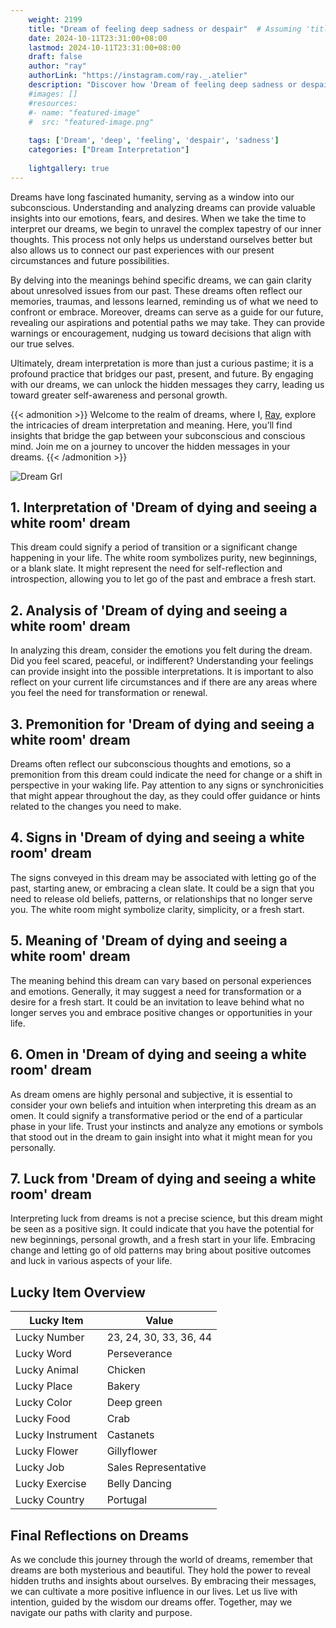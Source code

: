 ```yaml
---
    weight: 2199
    title: "Dream of feeling deep sadness or despair"  # Assuming 'title' column exists
    date: 2024-10-11T23:31:00+08:00
    lastmod: 2024-10-11T23:31:00+08:00
    draft: false
    author: "ray"
    authorLink: "https://instagram.com/ray._.atelier"
    description: "Discover how 'Dream of feeling deep sadness or despair' can interpret your future and uncover its significant meanings in your life."
    #images: []
    #resources:
    #- name: "featured-image"
    #  src: "featured-image.png"
    
    tags: ['Dream', 'deep', 'feeling', 'despair', 'sadness']
    categories: ["Dream Interpretation"]
    
    lightgallery: true
---
```

    
Dreams have long fascinated humanity, serving as a window into our subconscious. Understanding and analyzing dreams can provide valuable insights into our emotions, fears, and desires. When we take the time to interpret our dreams, we begin to unravel the complex tapestry of our inner thoughts. This process not only helps us understand ourselves better but also allows us to connect our past experiences with our present circumstances and future possibilities.

By delving into the meanings behind specific dreams, we can gain clarity about unresolved issues from our past. These dreams often reflect our memories, traumas, and lessons learned, reminding us of what we need to confront or embrace. Moreover, dreams can serve as a guide for our future, revealing our aspirations and potential paths we may take. They can provide warnings or encouragement, nudging us toward decisions that align with our true selves.

Ultimately, dream interpretation is more than just a curious pastime; it is a profound practice that bridges our past, present, and future. By engaging with our dreams, we can unlock the hidden messages they carry, leading us toward greater self-awareness and personal growth.

{{< admonition >}}
Welcome to the realm of dreams, where I, [Ray](https://instagram.com/ray._.atelier), explore the intricacies of dream interpretation and meaning. Here, you’ll find insights that bridge the gap between your subconscious and conscious mind. Join me on a journey to uncover the hidden messages in your dreams.
{{< /admonition >}}

![Dream Grl](https://cdn.pixabay.com/photo/2017/11/02/03/35/gothic-2910057_1280.jpg "Dream Grl")

## 1. Interpretation of 'Dream of dying and seeing a white room' dream

This dream could signify a period of transition or a significant change happening in your life. The white room symbolizes purity, new beginnings, or a blank slate. It might represent the need for self-reflection and introspection, allowing you to let go of the past and embrace a fresh start.

## 2. Analysis of 'Dream of dying and seeing a white room' dream

In analyzing this dream, consider the emotions you felt during the dream. Did you feel scared, peaceful, or indifferent? Understanding your feelings can provide insight into the possible interpretations. It is important to also reflect on your current life circumstances and if there are any areas where you feel the need for transformation or renewal.

## 3. Premonition for 'Dream of dying and seeing a white room' dream

Dreams often reflect our subconscious thoughts and emotions, so a premonition from this dream could indicate the need for change or a shift in perspective in your waking life. Pay attention to any signs or synchronicities that might appear throughout the day, as they could offer guidance or hints related to the changes you need to make.

## 4. Signs in 'Dream of dying and seeing a white room' dream

The signs conveyed in this dream may be associated with letting go of the past, starting anew, or embracing a clean slate. It could be a sign that you need to release old beliefs, patterns, or relationships that no longer serve you. The white room might symbolize clarity, simplicity, or a fresh start.

## 5. Meaning of 'Dream of dying and seeing a white room' dream

The meaning behind this dream can vary based on personal experiences and emotions. Generally, it may suggest a need for transformation or a desire for a fresh start. It could be an invitation to leave behind what no longer serves you and embrace positive changes or opportunities in your life.

## 6. Omen in 'Dream of dying and seeing a white room' dream

As dream omens are highly personal and subjective, it is essential to consider your own beliefs and intuition when interpreting this dream as an omen. It could signify a transformative period or the end of a particular phase in your life. Trust your instincts and analyze any emotions or symbols that stood out in the dream to gain insight into what it might mean for you personally.

## 7. Luck from 'Dream of dying and seeing a white room' dream

Interpreting luck from dreams is not a precise science, but this dream might be seen as a positive sign. It could indicate that you have the potential for new beginnings, personal growth, and a fresh start in your life. Embracing change and letting go of old patterns may bring about positive outcomes and luck in various aspects of your life.

## Lucky Item Overview
| Lucky Item          | Value              |
|---------------|--------------------|
| Lucky Number        | 23, 24, 30, 33, 36, 44  |
| Lucky Word          | Perseverance |
| Lucky Animal        | Chicken |
| Lucky Place         | Bakery     |
| Lucky Color         | Deep green     |
| Lucky Food          | Crab      |
| Lucky Instrument    | Castanets |
| Lucky Flower        | Gillyflower    |
| Lucky Job           | Sales Representative       |
| Lucky Exercise      | Belly Dancing  |
| Lucky Country       | Portugal    |


##  Final Reflections on Dreams

As we conclude this journey through the world of dreams, remember that dreams are both mysterious and beautiful. They hold the power to reveal hidden truths and insights about ourselves. By embracing their messages, we can cultivate a more positive influence in our lives. Let us live with intention, guided by the wisdom our dreams offer. Together, may we navigate our paths with clarity and purpose.
